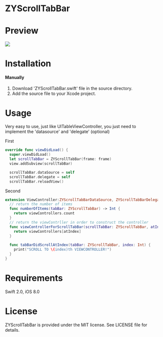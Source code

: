 # ZYScrollTabBar
# Preview
![](https://raw.githubusercontent.com/alfredcc/ZYScrollTabBar/master/gif/preview.gif)

# Installation
#### Manually
1. Download 'ZYScrollTabBar.swift' file in the source directory.
2. Add the source file to your Xcode project.

# Usage
Very easy to use, just like UITableViewController, you just need to implement the 'datasource' and 'delegate' (optional)

First
``` swift
override func viewDidLoad() {
  super.viewDidLoad()
  let scrollTabBar = ZYScrollTabBar(frame: frame)
  view.addSubview(scrollTabBar)

  scrollTabBar.dataSource = self
  scrollTabBar.delegate = self
  scrollTabBar.reloadView()
```
Second
``` swift
extension ViewController:ZYScrollTabBarDataSource, ZYScrollTabBarDelegate {
  // return the number of items
  func numberOfItems(tabBar: ZYScrollTabBar) -> Int {
    return viewControllers.count
  }
  // return the viewContrller in order to construct the controller
  func viewControllerForScrollTabBar(scrollTabBar: ZYScrollTabBar, atIndex: Int) -> UIViewController {
    return viewControllers[atIndex]
  }
   
  func tabBarDidScrollAtIndex(tabBar: ZYScrollTabBar, index: Int) {
    print("SCROLL TO \(index)th VIEWCONTROLLER!")
  }
}
```
# Requirements
Swift 2.0, iOS 8.0

# License
ZYScrollTabBar is provided under the MIT license. See LICENSE file for details.
